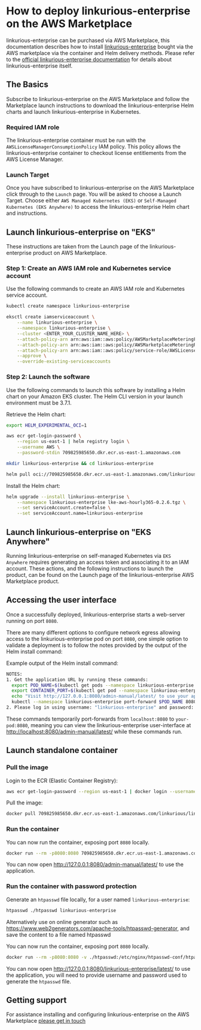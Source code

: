 # How to deploy linkurious-enterprise on the AWS Marketplace

linkurious-enterprise can be purchased via AWS Marketplace, this documentation describes how to install [linkurious-enterprise](https://doc.linkurio.us/linkurious-enterprise/latest/) 
bought via the AWS marketplace via the container and Helm delivery methods.
Please refer to the [official linkurious-enterprise documentation](https://doc.linkurious.com/linkurious-enterprise/latest/) for details about linkurious-enterprise itself.

## The Basics

Subscribe to linkurious-enterprise on the AWS Marketplace and follow the Marketplace launch instructions to download the linkurious-enterprise Helm charts and launch linkurious-enterprise in Kubernetes.

### Required IAM role

The linkurious-enterprise container must be run with the `AWSLicenseManagerConsumptionPolicy` IAM policy.
This policy allows the linkurious-enterprise container to checkout license entitlements from the AWS License Manager.

### Launch Target

Once you have subscribed to linkurious-enterprise on the AWS Marketplace click through to the `Launch` page. You will be asked to choose a Launch Target.
Choose either `AWS Managed Kubernetes (EKS)` or `Self-Managed Kubernetes (EKS Anywhere)` to access the linkurious-enterprise Helm chart and instructions.

## Launch linkurious-enterprise on "EKS"

These instructions are taken from the Launch page of the linkurious-enterprise product on AWS Marketplace.

### Step 1: Create an AWS IAM role and Kubernetes service account

Use the following commands to create an AWS IAM role and Kubernetes service account.

```sh
kubectl create namespace linkurious-enterprise
```

```sh
eksctl create iamserviceaccount \
    --name linkurious-enterprise \
    --namespace linkurious-enterprise \
    --cluster <ENTER_YOUR_CLUSTER_NAME_HERE> \
    --attach-policy-arn arn:aws:iam::aws:policy/AWSMarketplaceMeteringFullAccess \
    --attach-policy-arn arn:aws:iam::aws:policy/AWSMarketplaceMeteringRegisterUsage \
    --attach-policy-arn arn:aws:iam::aws:policy/service-role/AWSLicenseManagerConsumptionPolicy \
    --approve \
    --override-existing-serviceaccounts
```

### Step 2: Launch the software

Use the following commands to launch this software by installing a Helm chart on your Amazon EKS cluster.
The Helm CLI version in your launch environment must be 3.7.1.

Retrieve the Helm chart:

```sh
export HELM_EXPERIMENTAL_OCI=1

aws ecr get-login-password \
    --region us-east-1 | helm registry login \
    --username AWS \
    --password-stdin 709825985650.dkr.ecr.us-east-1.amazonaws.com

mkdir linkurious-enterprise && cd linkurious-enterprise

helm pull oci://709825985650.dkr.ecr.us-east-1.amazonaws.com/linkurious/lke-aws-hourly365 --version 0.2.6

```

Install the Helm chart:

```sh
helm upgrade --install linkurious-enterprise \
    --namespace linkurious-enterprise lke-aws-hourly365-0.2.6.tgz \
    --set serviceAccount.create=false \
    --set serviceAccount.name=linkurious-enterprise
```

## Launch linkurious-enterprise on "EKS Anywhere"

Running linkurious-enterprise on self-managed Kubernetes via `EKS Anywhere` requires generating an access token and associating it to an IAM account.
These actions, and the following instructions to launch the product, can be found on the Launch page of the linkurious-enterprise AWS Marketplace product.

## Accessing the user interface

Once a successfully deployed, linkurious-enterprise starts a web-server running on port `8080`.

There are many different options to configure network egress allowing access to the linkurious-enterprise pod on port `8080`, one simple option to validate a deployment is to follow the notes provided by the output of the Helm install command:

Example output of the Helm install command:

```sh
NOTES:
1. Get the application URL by running these commands:
  export POD_NAME=$(kubectl get pods --namespace linkurious-enterprise -l "app.kubernetes.io/name=linkurious-enterprise,app.kubernetes.io/instance=linkurious-enterprise" -o jsonpath="{.items[0].metadata.name}")
  export CONTAINER_PORT=$(kubectl get pod --namespace linkurious-enterprise $POD_NAME -o jsonpath="{.spec.containers[0].ports[0].containerPort}")
  echo "Visit http://127.0.0.1:8080/admin-manual/latest/ to use your application"
  kubectl --namespace linkurious-enterprise port-forward $POD_NAME 8080:$CONTAINER_PORT
2. Please log in using username: "linkurious-enterprise" and password: "******".
```

These commands temporarily port-forwards from `localhost:8080` to `your-pod:8080`, meaning you can view the linkurious-enterprise user-interface at <http://localhost:8080/admin-manual/latest/> while these commands run.

## Launch standalone container

### Pull the image

Login to the ECR (Elastic Container Registry):

```sh
aws ecr get-login-password --region us-east-1 | docker login --username AWS --password-stdin 709825985650.dkr.ecr.us-east-1.amazonaws.com
```

Pull the image:

```sh
docker pull 709825985650.dkr.ecr.us-east-1.amazonaws.com/linkurious/linkurious-enterprise-hourly-container:5.0.8-rc4
```

### Run the container

You can now run the container, exposing port `8080` locally.

```sh
docker run --rm -p8080:8080 709825985650.dkr.ecr.us-east-1.amazonaws.com/linkurious/linkurious-enterprise-hourly-container:5.0.8-rc4
```

You can now open <http://127.0.0.1:8080/admin-manual/latest/> to use the application.

### Run the container with password protection

Generate an `htpasswd` file locally, for a user named `linkurious-enterprise`:

```sh
htpasswd ./htpasswd linkurious-enterprise
```

Alternatively use on online generator such as <https://www.web2generators.com/apache-tools/htpasswd-generator>, and save the content to a file named htpasswd

You can now run the container, exposing port `8080` locally.

```sh
docker run --rm -p8080:8080 -v ./htpasswd:/etc/nginx/htpasswd-conf/htpasswd 709825985650.dkr.ecr.us-east-1.amazonaws.com/linkurious/linkurious-enterprise-hourly-container:5.0.8-rc4
```

You can now open <http://127.0.0.1:8080/linkurious-enterprise/latest/> to use the application, you will need to provide username and password used to generate the `htpasswd` file.

## Getting support

For assistance installing and configuring linkurious-enterprise on the AWS Marketplace [please get in touch](https://doc.linkurious.com/linkurious-enterprise/latest/contact.html)
